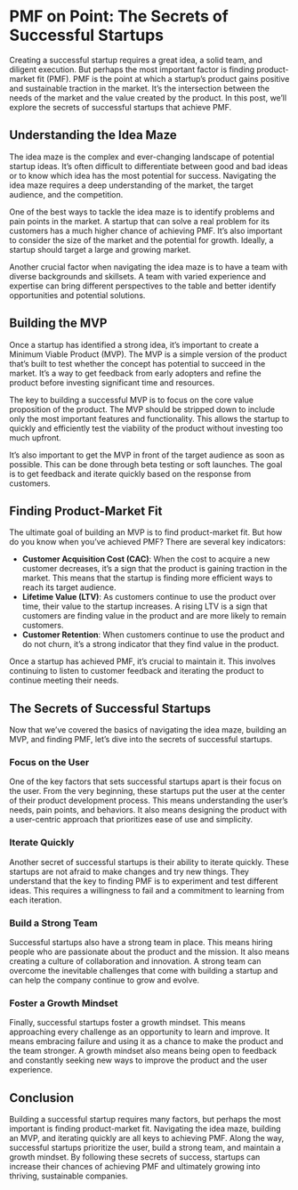 # PMF on Point: The Secrets of Successful Startups

Creating a successful startup requires a great idea, a solid team, and diligent execution. But perhaps the most important factor is finding product-market fit (PMF). PMF is the point at which a startup’s product gains positive and sustainable traction in the market. It’s the intersection between the needs of the market and the value created by the product. In this post, we’ll explore the secrets of successful startups that achieve PMF.

## Understanding the Idea Maze

The idea maze is the complex and ever-changing landscape of potential startup ideas. It’s often difficult to differentiate between good and bad ideas or to know which idea has the most potential for success. Navigating the idea maze requires a deep understanding of the market, the target audience, and the competition.

One of the best ways to tackle the idea maze is to identify problems and pain points in the market. A startup that can solve a real problem for its customers has a much higher chance of achieving PMF. It’s also important to consider the size of the market and the potential for growth. Ideally, a startup should target a large and growing market.

Another crucial factor when navigating the idea maze is to have a team with diverse backgrounds and skillsets. A team with varied experience and expertise can bring different perspectives to the table and better identify opportunities and potential solutions.

## Building the MVP

Once a startup has identified a strong idea, it’s important to create a Minimum Viable Product (MVP). The MVP is a simple version of the product that’s built to test whether the concept has potential to succeed in the market. It’s a way to get feedback from early adopters and refine the product before investing significant time and resources.

The key to building a successful MVP is to focus on the core value proposition of the product. The MVP should be stripped down to include only the most important features and functionality. This allows the startup to quickly and efficiently test the viability of the product without investing too much upfront.

It’s also important to get the MVP in front of the target audience as soon as possible. This can be done through beta testing or soft launches. The goal is to get feedback and iterate quickly based on the response from customers.

## Finding Product-Market Fit

The ultimate goal of building an MVP is to find product-market fit. But how do you know when you’ve achieved PMF? There are several key indicators:

- **Customer Acquisition Cost (CAC)**: When the cost to acquire a new customer decreases, it’s a sign that the product is gaining traction in the market. This means that the startup is finding more efficient ways to reach its target audience.
- **Lifetime Value (LTV)**: As customers continue to use the product over time, their value to the startup increases. A rising LTV is a sign that customers are finding value in the product and are more likely to remain customers.
- **Customer Retention**: When customers continue to use the product and do not churn, it’s a strong indicator that they find value in the product.

Once a startup has achieved PMF, it’s crucial to maintain it. This involves continuing to listen to customer feedback and iterating the product to continue meeting their needs.

## The Secrets of Successful Startups

Now that we’ve covered the basics of navigating the idea maze, building an MVP, and finding PMF, let’s dive into the secrets of successful startups.

### Focus on the User

One of the key factors that sets successful startups apart is their focus on the user. From the very beginning, these startups put the user at the center of their product development process. This means understanding the user’s needs, pain points, and behaviors. It also means designing the product with a user-centric approach that prioritizes ease of use and simplicity.

### Iterate Quickly

Another secret of successful startups is their ability to iterate quickly. These startups are not afraid to make changes and try new things. They understand that the key to finding PMF is to experiment and test different ideas. This requires a willingness to fail and a commitment to learning from each iteration.

### Build a Strong Team

Successful startups also have a strong team in place. This means hiring people who are passionate about the product and the mission. It also means creating a culture of collaboration and innovation. A strong team can overcome the inevitable challenges that come with building a startup and can help the company continue to grow and evolve.

### Foster a Growth Mindset

Finally, successful startups foster a growth mindset. This means approaching every challenge as an opportunity to learn and improve. It means embracing failure and using it as a chance to make the product and the team stronger. A growth mindset also means being open to feedback and constantly seeking new ways to improve the product and the user experience.

## Conclusion

Building a successful startup requires many factors, but perhaps the most important is finding product-market fit. Navigating the idea maze, building an MVP, and iterating quickly are all keys to achieving PMF. Along the way, successful startups prioritize the user, build a strong team, and maintain a growth mindset. By following these secrets of success, startups can increase their chances of achieving PMF and ultimately growing into thriving, sustainable companies.